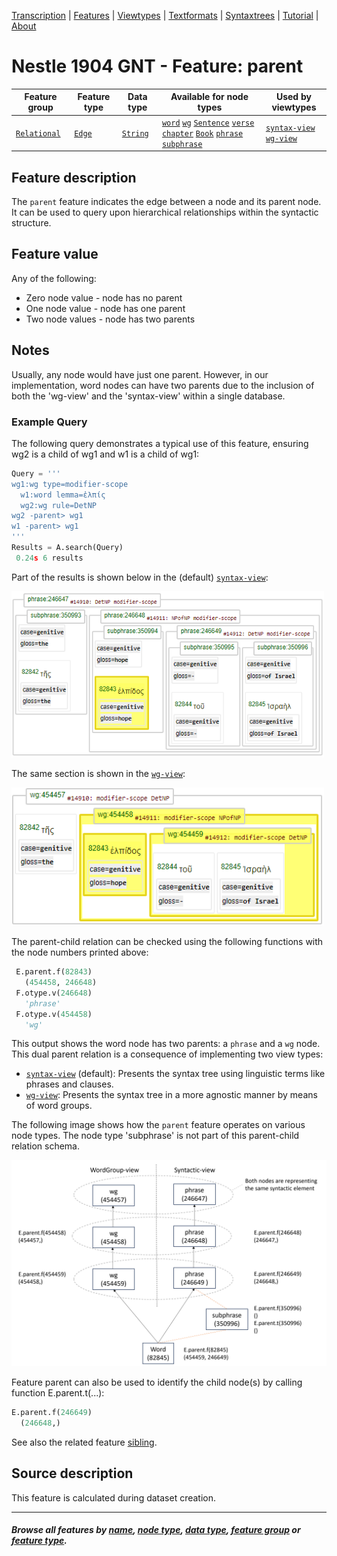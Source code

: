 <a name="start"></a>
<div class="hidden-content">
<a href="../transcription.md">Transcription</a> | <a href="README.md#start">Features</a> | <a href="../viewtypes.md#start">Viewtypes</a> | <a href="../textformats.md#start">Textformats</a> |  <a href="../syntaxtrees.md#start">Syntaxtrees</a> | <a href="../../tutorial/README.md#start">Tutorial</a>  | <a href="../about.md#start">About</a>
</div>

# Nestle 1904 GNT - Feature: parent

Feature group | Feature type | Data type | Available for node types | Used by viewtypes
---  | --- | --- | --- | ---
[`Relational`](featuresbygroup.md#relational-features) | [`Edge`](featuresbyfeaturetype.md#edge-features) | [`String`](featuresbydatatype.md#string-datatype)  | [`word`](featuresbynodetype.md#word-nodes) [`wg`](featuresbynodetype.md#wordgroup-nodes) [`Sentence`](featuresbynodetype.md#sentence-nodes) [`verse`](featuresbynodetype.md#verse-nodes) [`chapter`](featuresbynodetype.md#chapter-nodes) [`Book`](featuresbynodetype.md#book-nodes) [`phrase`](featuresbynodetype.md#phrase-nodes) [`subphrase`](featuresbynodetype.md#subphrase-nodes) | [`syntax-view`](../syntax-view.md#start) [`wg-view`](../wg-view.md#start)
 
## Feature description

The `parent` feature indicates the edge between a node and its parent node. It can be used to query upon hierarchical relationships within the syntactic structure.

## Feature value

Any of the following:
   * Zero node value - node has no parent
   * One node value - node has one parent
   * Two node values - node has two parents



## Notes

Usually, any node would have just one parent. However, in our implementation, word nodes can have two parents due to the inclusion of both the 'wg-view' and the 'syntax-view' within a single database.

### Example Query
The following query demonstrates a typical use of this feature, ensuring wg2 is a child of wg1 and w1 is a child of wg1:

```python
Query = '''
wg1:wg type=modifier-scope
  w1:word lemma=ἐλπίς
  wg2:wg rule=DetNP
wg2 -parent> wg1
w1 -parent> wg1
'''
Results = A.search(Query)
 0.24s 6 results
```
Part of the results is shown below in the (default) [`syntax-view`](../syntax-view.md#start):

<img src="images/parent_query_phrase_view.png" width="500">

The same section is shown in the [`wg-view`](../wg-view.md#start):

<img src="images/parent_query_wg_view.png" width="500">

The parent-child relation can be checked using the following functions with the node numbers printed above:

```python
 E.parent.f(82843)
   (454458, 246648)
 F.otype.v(246648)
   'phrase'
 F.otype.v(454458)
   'wg'
```

This output shows the word node has two parents: a `phrase` and a `wg` node. This dual parent relation is a consequence of implementing two view types:
   * [`syntax-view`](../syntax-view.md#start) (default): Presents the syntax tree using linguistic terms like phrases and clauses.
   * [`wg-view`](../wg-view.md#start): Presents the syntax tree in a more agnostic manner by means of word groups.


The following image shows how the `parent` feature operates on various node types. The node type 'subphrase' is not part of this parent-child relation schema.

<img src="images/parent_nodes_views.png" width="650">

Feature parent can also be used to identify the child node(s) by calling function E.parent.t(...):
```python
E.parent.f(246649)
  (246648,)
```

See also the related feature [sibling](sibling.md#start).

## Source description

This feature is calculated during dataset creation.

---
#### *Browse all features by [name](featuresbyname.md#start), [node type](featuresbynodetype.md#start), [data type](featuresbydatatype.md#start), [feature group](featuresbygroup.md#start) or [feature type](featuresbyfeaturetype.md#start).*

